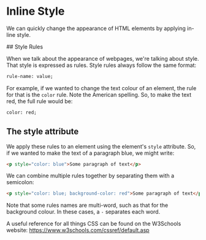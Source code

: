 # Inline Style

We can quickly change the appearance of HTML elements by applying in-line style.

## Style Rules

When we talk about the appearance of webpages, we're talking about style. That style is expressed as rules. Style rules always follow the same format:

```html
rule-name: value;
```

For example, if we wanted to change the text colour of an element, the rule for that is the `color` rule. Note the American spelling. So, to make the text red, the full rule would be:

```html
color: red;
```

## The style attribute

We apply these rules to an element using the element's `style` attribute. So, if we wanted to make the text of a paragraph blue, we might write:

```html
<p style="color: blue">Some paragraph of text</p>
```

We can combine multiple rules together by separating them with a semicolon:

```html
<p style="color: blue; background-color: red">Some paragraph of text</p>
```

Note that some rules names are multi-word, such as that for the background colour. In these cases, a `-` separates each word.

A useful reference for all things CSS can be found on the W3Schools website: <https://www.w3schools.com/cssref/default.asp>

